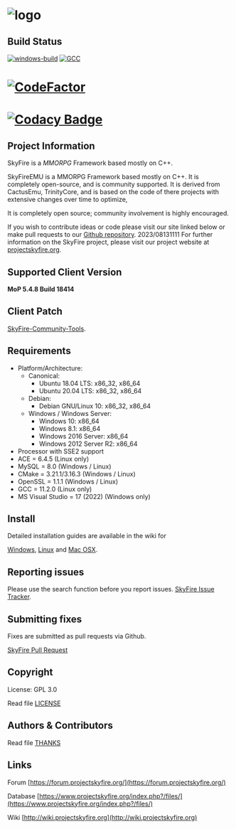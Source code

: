 # ![logo](https://abload.de/img/15_14_skyfire_logoqyj68.png)

## Build Status
[![windows-build](https://github.com/ProjectSkyfire/SkyFire_548/actions/workflows/windows.yml/badge.svg)](https://github.com/ProjectSkyfire/SkyFire_548/actions/workflows/windows.yml)
[![GCC](https://github.com/ProjectSkyfire/SkyFire_548/actions/workflows/gcc.yml/badge.svg)](https://github.com/ProjectSkyfire/SkyFire_548/actions/workflows/gcc.yml)
# [![CodeFactor](https://www.codefactor.io/repository/github/projectskyfire/skyfire_548/badge)](https://www.codefactor.io/repository/github/projectskyfire/skyfire_548)
# [![Codacy Badge](https://app.codacy.com/project/badge/Grade/57a11392c3ed42dcae439669e893565f)](https://www.codacy.com/gh/ProjectSkyfire/SkyFire_548/dashboard?utm_source=github.com&amp;utm_medium=referral&amp;utm_content=ProjectSkyfire/SkyFire_548&amp;utm_campaign=Badge_Grade)

## Project Information
SkyFire is a *MMORPG* Framework based mostly on C++.

SkyFireEMU is a MMORPG Framework based mostly on C++. It is completely 
open-source, and is community supported. It is derived
from CactusEmu, TrinityCore, 
and is based on the code of there projects with extensive changes over time to optimize, 


It is completely open source; community involvement is highly encouraged.

If you wish to contribute ideas or code please visit our site linked below or
make pull requests to our 
[Github repository](https://github.com/ProjectSkyfire/SkyFire.548).
2023/08131111
For further information on the SkyFire project, please visit our project website at 
[projectskyfire.org](http://www.projectskyfire.org).

## Supported Client Version
**MoP 5.4.8 Build 18414**

## Client Patch
[SkyFire-Community-Tools](https://github.com/ProjectSkyfire/SkyFire-Community-Tools).

## Requirements
+ Platform/Architecture:
  + Canonical:
    + Ubuntu 18.04 LTS: x86_32, x86_64
    + Ubuntu 20.04 LTS: x86_32, x86_64
  + Debian:
    + Debian GNU/Linux 10: x86_32, x86_64
  + Windows / Windows Server:
    + Windows 10:               x86_64
    + Windows 8.1:              x86_64
    + Windows 2016 Server:      x86_64
    + Windows 2012 Server R2:   x86_64
+ Processor with SSE2 support
+ ACE = 6.4.5  (Linux only)
+ MySQL = 8.0 (Windows / Linux)
+ CMake = 3.21.1/3.16.3 (Windows / Linux)
+ OpenSSL = 1.1.1 (Windows / Linux)
+ GCC = 11.2.0 (Linux only)
+ MS Visual Studio = 17 (2022) (Windows only)

## Install
Detailed installation guides are available in the wiki for

[Windows](http://wiki.projectskyfire.org/index.php?title=Installation_Windows),
[Linux](http://wiki.projectskyfire.org/index.php?title=Installation_(Ubuntu_18.04_LTS)) and
[Mac OSX](http://wiki.projectskyfire.org/index.php?title=Installation_Mac_OS_X).


## Reporting issues
Please use the search function before you report issues.
[SkyFire Issue Tracker](https://github.com/ProjectSkyfire/SkyFire.548/issues).

## Submitting fixes
Fixes are submitted as pull requests via Github.

[SkyFire Pull Request](https://github.com/ProjectSkyfire/SkyFire.548/pulls)

## Copyright
License: GPL 3.0

Read file [LICENSE](LICENSE.md)

## Authors &amp; Contributors
Read file [THANKS](THANKS.md)

## Links
Forum [https://forum.projectskyfire.org/](https://forum.projectskyfire.org/)

Database [https://www.projectskyfire.org/index.php?/files/](https://www.projectskyfire.org/index.php?/files/)

Wiki [http://wiki.projectskyfire.org](http://wiki.projectskyfire.org)

